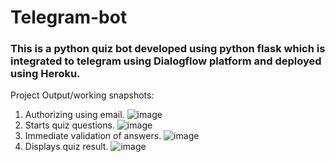 # Telegram-bot
### This is a python quiz bot developed using python flask which is integrated to telegram using Dialogflow platform and deployed using Heroku.

Project Output/working snapshots:

1. Authorizing using email.
![image](https://github.com/sKeerthana4734/Telegram-bot/assets/91558152/61942d38-fb30-4be3-a87e-11f6f0e82593)
2. Starts quiz questions.
![image](https://github.com/sKeerthana4734/Telegram-bot/assets/91558152/dfdc3ec9-3489-4c1f-9022-aa4a087db39e)
3. Immediate validation of answers.
![image](https://github.com/sKeerthana4734/Telegram-bot/assets/91558152/5bca0435-6658-408f-ae0d-f8e8d8679b53)
4. Displays quiz result. 
![image](https://github.com/sKeerthana4734/Telegram-bot/assets/91558152/797bff1a-9bb6-4b0f-bf4a-894566cd6a56)
